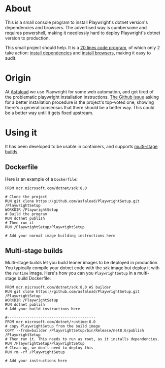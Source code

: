 # About

This is a small console program to install Playwright's dotnet version's dependencies and browsers.
The advertised way is cumbersome and requires powershell, making it needlessly hard to deploy Playwright's dotnet version to production.

This small project should help. It is a [20 lines code program](https://github.com/asfaload/PlaywrightSetup/blob/master/Program.fs),
of which only 2 take action: [install dependencies](https://github.com/asfaload/PlaywrightSetup/blob/master/Program.fs#L5) and [install browsers](https://github.com/asfaload/PlaywrightSetup/blob/master/Program.fs#L12), making it easy to audit.

# Origin
At [Asfaload](https://www.asfaload.com) we use Playwright for some web automation, and got tired of the problematic playwright installation instructions.
[The Github issue](https://github.com/microsoft/playwright-dotnet/issues/2286) asking for a better installation procedure is the project's top-voted one, showing there's a general consensus that there should be a better way. This could be a better way until it gets fixed upstream.

# Using it

It has been developed to be usable in containers, and supports [multi-stage builds](https://docs.docker.com/build/building/multi-stage/).

## Dockerfile
Here is an example of a `Dockerfile`:

```
FROM mcr.microsoft.com/dotnet/sdk:8.0

# Clone the project
RUN git clone https://github.com/asfaload/PlaywrightSetup.git /PlaywrightSetup
WORKDIR /PlaywrightSetup
# Build the program
RUN dotnet publish
# Then run it
RUN /PlaywrightSetup/PlaywrightSetup

# Add your normal image building instructions here

```

## Multi-stage builds
Multi-stage builds let you build leaner images to be deployed in production.
You typically compile your dotnet code with the `sdk` image but deploy it with the `runtime` image.
Here's how you can you `PlaywrightSetup` in a multi-stage build Dockerfile:

```
FROM mcr.microsoft.com/dotnet/sdk:8.0 AS builder
RUN git clone https://github.com/asfaload/PlaywrightSetup.git /PlaywrightSetup
WORKDIR /PlaywrightSetup
RUN dotnet publish
# Add your build instructions here

#----------------------------------------
FROM mcr.microsoft.com/dotnet/runtime:8.0
# copy PlaywrightSetup from the build image
COPY --from=builder /PlaywrightSetup/bin/Release/net8.0/publish /PlaywrightSetup
# Then run it. This needs to run as root, as it installs dependencies.
RUN /PlaywrightSetup/PlaywrightSetup
# Clean up, we don't need to deploy this
RUN rm -rf /PlaywrightSetup

# Add your instructions here
```
